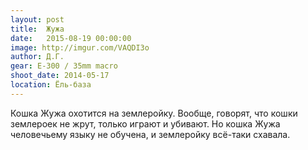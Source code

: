 ```yaml
---
layout: post
title:  Жужа
date:   2015-08-19 00:00:00
image: http://imgur.com/VAQDI3o
author: Д.Г.
gear: E-300 / 35mm macro
shoot_date: 2014-05-17
location: Ёль-база
---
```


Кошка Жужа охотится на землеройку. Вообще, говорят, что кошки землероек не жрут, только играют и убивают. Но кошка Жужа человечьему языку не обучена, и землеройку всё-таки схавала.
